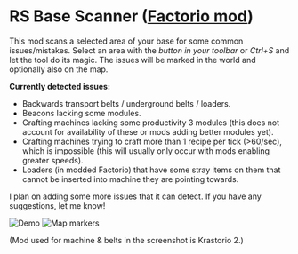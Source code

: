 # RS Base Scanner ([Factorio mod](https://mods.factorio.com/mod/rs-base-scanner))

This mod scans a selected area of your base for some common issues/mistakes. Select an area with the *button in your toolbar* or *Ctrl+S* and let the tool do its magic. The issues will be marked in the world and optionally also on the map.

**Currently detected issues:**

- Backwards transport belts / underground belts / loaders.
- Beacons lacking some modules.
- Crafting machines lacking some productivity 3 modules (this does not account for availability of these or mods adding better modules yet).
- Crafting machines trying to craft more than 1 recipe per tick (>60/sec), which is impossible (this will usually only occur with mods enabling greater speeds).
- Loaders (in modded Factorio) that have some stray items on them that cannot be inserted into machine they are pointing towards.

I plan on adding some more issues that it can detect. If you have any suggestions, let me know!

![Demo](https://assets-mod.factorio.com/assets/41f5e6626ea708fa7b6906d1245a398928defae2.png)
![Map markers](https://assets-mod.factorio.com/assets/a52eb0b17450aff8666697fc0cc8b0e9d4b03b0a.png)

(Mod used for machine & belts in the screenshot is Krastorio 2.)
